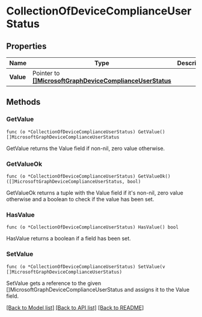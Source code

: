 # CollectionOfDeviceComplianceUserStatus

## Properties

Name | Type | Description | Notes
------------ | ------------- | ------------- | -------------
**Value** | Pointer to [**[]MicrosoftGraphDeviceComplianceUserStatus**](microsoft.graph.deviceComplianceUserStatus.md) |  | [optional] 

## Methods

### GetValue

`func (o *CollectionOfDeviceComplianceUserStatus) GetValue() []MicrosoftGraphDeviceComplianceUserStatus`

GetValue returns the Value field if non-nil, zero value otherwise.

### GetValueOk

`func (o *CollectionOfDeviceComplianceUserStatus) GetValueOk() ([]MicrosoftGraphDeviceComplianceUserStatus, bool)`

GetValueOk returns a tuple with the Value field if it's non-nil, zero value otherwise
and a boolean to check if the value has been set.

### HasValue

`func (o *CollectionOfDeviceComplianceUserStatus) HasValue() bool`

HasValue returns a boolean if a field has been set.

### SetValue

`func (o *CollectionOfDeviceComplianceUserStatus) SetValue(v []MicrosoftGraphDeviceComplianceUserStatus)`

SetValue gets a reference to the given []MicrosoftGraphDeviceComplianceUserStatus and assigns it to the Value field.


[[Back to Model list]](../README.md#documentation-for-models) [[Back to API list]](../README.md#documentation-for-api-endpoints) [[Back to README]](../README.md)


